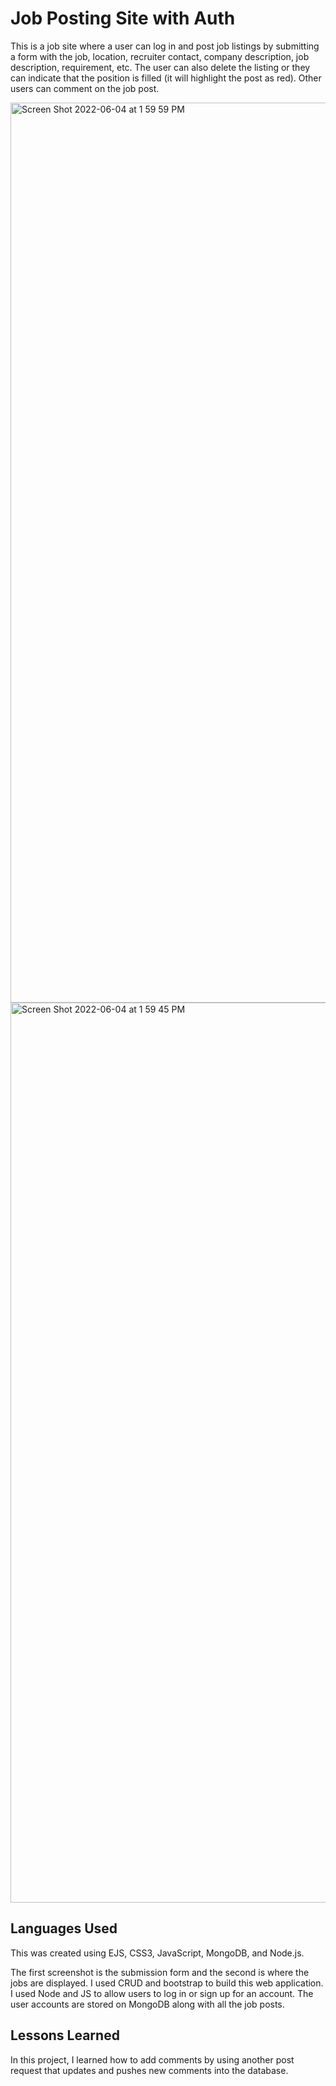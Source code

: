 # Job Posting Site with Auth

This is a job site where a user can log in and post job listings by submitting a form with the job, location, recruiter contact, company description, job description, requirement, etc. The user can also delete the listing or they can indicate that the position is filled (it will highlight the post as red). Other users can comment on the job post.

<img width="1440" alt="Screen Shot 2022-06-04 at 1 59 59 PM" src="https://user-images.githubusercontent.com/102538779/172092439-135381dd-1269-482d-b26a-ad251f86e05e.png">
<img width="1440" alt="Screen Shot 2022-06-04 at 1 59 45 PM" src="https://user-images.githubusercontent.com/102538779/172092444-70ae7024-1cf6-4c51-b01e-d5398dd760cd.png">

## Languages Used

This was created using EJS, CSS3, JavaScript, MongoDB, and Node.js.

The first screenshot is the submission form and the second is where the jobs are displayed. I used CRUD and bootstrap to build this web application. I used Node and JS to allow users to log in or sign up for an account.  The user accounts are stored on MongoDB along with all the job posts. 

## Lessons Learned

In this project, I learned how to add comments by using another post request that updates and pushes new comments into the database.

